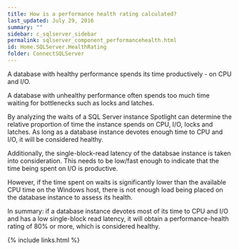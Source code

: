 ```yaml
---
title: How is a performance health rating calculated?
last_updated: July 29, 2016
summary: ""
sidebar: c_sqlserver_sidebar
permalink: sqlserver_component_performancehealth.html
id: Home.SQLServer.HealthRating
folder: ConnectSQLServer
---
```



A database with healthy performance spends its time productively - on CPU and I/O.

A database with unhealthy performance often spends too much time waiting for bottlenecks such as locks and latches.

By analyzing the waits of a SQL Server instance Spotlight can determine the relative proportion of time the instance spends on CPU, I/O, locks and latches. As long as a database instance devotes enough time to CPU and I/O, it will be considered healthy.

Additionally, the single-block-read latency of the databsae instance is taken into consideration. This needs to be low/fast enough to indicate that the time being spent on I/O is productive.

However, if the time spent on waits is significantly lower than the available CPU time on the Windows host, there is not enough load being placed on the database instance to assess its health.

In summary: if a database instance devotes most of its time to CPU and I/O and has a low single-block read latency, it will obtain a performance-health rating of 80% or more, which is considered healthy.

{% include links.html %}
